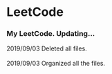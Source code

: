 # LeetCode
### My LeetCode. Updating...<br>

2019/09/03   Deleted all files.<br><br>
2019/09/03   Organized all the files.
